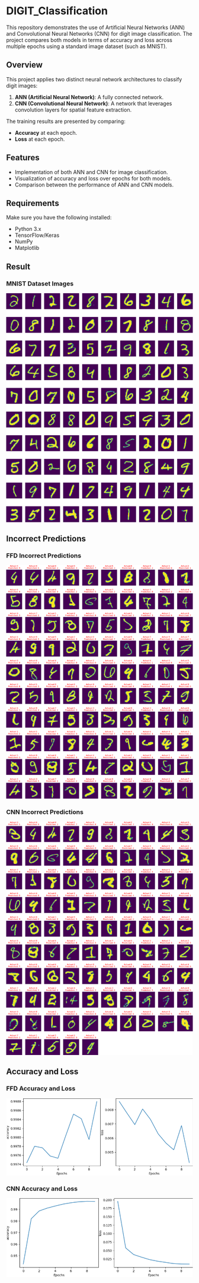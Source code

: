 # DIGIT_Classification

This repository demonstrates the use of Artificial Neural Networks (ANN) and Convolutional Neural Networks (CNN) for digit image classification. The project compares both models in terms of accuracy and loss across multiple epochs using a standard image dataset (such as MNIST).

## Overview
This project applies two distinct neural network architectures to classify digit images:
1. **ANN (Artificial Neural Network)**: A fully connected network.
2. **CNN (Convolutional Neural Network)**: A network that leverages convolution layers for spatial feature extraction.

The training results are presented by comparing:
- **Accuracy** at each epoch.
- **Loss** at each epoch.

## Features
- Implementation of both ANN and CNN for image classification.
- Visualization of accuracy and loss over epochs for both models.
- Comparison between the performance of ANN and CNN models.

## Requirements
Make sure you have the following installed:
- Python 3.x
- TensorFlow/Keras
- NumPy
- Matplotlib
## Result
### MNIST Dataset Images
![MNIST Dataset Images](Images/digit_grid.png)

## Incorrect Predictions
### FFD Incorrect Predictions
![FFD Incorrect Predictions](Images/FDD_Incorrect_Prediction.png)
### CNN Incorrect Predictions
![CNN Incorrect Predictions](Images/CNN_Incorrect_Prediction.png)

## Accuracy and Loss
### FFD Accuracy and Loss
![FFD Accuracy and Loss](Images/FDD_Accuracy_Loss.png)
### CNN Accuracy and Loss
![CNN Accuracy and Loss](Images/CNN_Accuracy_Loss.png)
